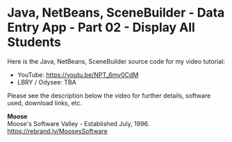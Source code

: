 # Java, NetBeans, SceneBuilder - Data Entry App - Part 02 - Display All Students

Here is the Java, NetBeans, SceneBuilder source code for my video tutorial:
* YouTube: https://youtu.be/NPT_6mv0CdM
* LBRY / Odysee: TBA

Please see the description below the video for further details, software used, download links, etc.

**Moose**
<br>Moose's Software Valley - Established July, 1996.
<br>https://rebrand.ly/MoosesSoftware
